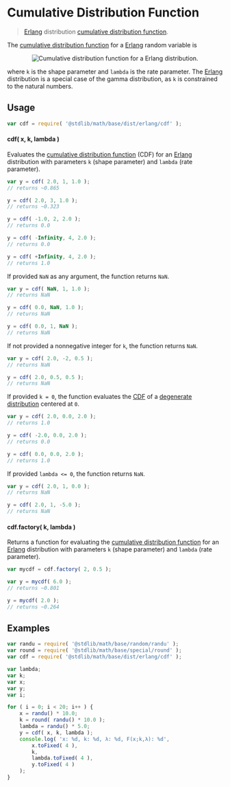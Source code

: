 # Cumulative Distribution Function

> [Erlang][erlang] distribution [cumulative distribution function][cdf].


<section class="intro">

The [cumulative distribution function][cdf] for a [Erlang][erlang] random variable is

<!-- <equation class="equation" label="eq:erlang_cdf" align="center" raw="F(x; k,\lambda) = 1 - \sum_{n=0}^{k-1}\frac{1}{n!}e^{-\lambda x}(\lambda x)^n" alt="Cumulative distribution function for a Erlang distribution."> -->

<div class="equation" align="center" data-raw-text="F(x; k,\lambda) = 1 - \sum_{n=0}^{k-1}\frac{1}{n!}e^{-\lambda x}(\lambda x)^n" data-equation="eq:erlang_cdf">
    <img src="" alt="Cumulative distribution function for a Erlang distribution.">
    <br>
</div>

<!-- </equation> -->

where `k` is the shape parameter and `lambda` is the rate parameter. The [Erlang][erlang] distribution is a special case of the gamma distribution, as `k` is constrained to the natural numbers.

</section>

<!-- /.intro -->


<section class="usage">

## Usage

``` javascript
var cdf = require( '@stdlib/math/base/dist/erlang/cdf' );
```

#### cdf( x, k, lambda )

Evaluates the [cumulative distribution function][cdf] (CDF) for an [Erlang][erlang] distribution with parameters `k` (shape parameter) and `lambda` (rate parameter).

``` javascript
var y = cdf( 2.0, 1, 1.0 );
// returns ~0.865

y = cdf( 2.0, 3, 1.0 );
// returns ~0.323

y = cdf( -1.0, 2, 2.0 );
// returns 0.0

y = cdf( -Infinity, 4, 2.0 );
// returns 0.0

y = cdf( +Infinity, 4, 2.0 );
// returns 1.0
```

If provided `NaN` as any argument, the function returns `NaN`.

``` javascript
var y = cdf( NaN, 1, 1.0 );
// returns NaN

y = cdf( 0.0, NaN, 1.0 );
// returns NaN

y = cdf( 0.0, 1, NaN );
// returns NaN
```

If not provided a nonnegative integer for `k`, the function returns `NaN`.

``` javascript
var y = cdf( 2.0, -2, 0.5 );
// returns NaN

y = cdf( 2.0, 0.5, 0.5 );
// returns NaN
```

If provided `k = 0`, the function evaluates the [CDF][cdf] of a [degenerate distribution][degenerate-distribution] centered at `0`.

``` javascript
var y = cdf( 2.0, 0.0, 2.0 );
// returns 1.0

y = cdf( -2.0, 0.0, 2.0 );
// returns 0.0

y = cdf( 0.0, 0.0, 2.0 );
// returns 1.0
```

If provided `lambda <= 0`, the function returns `NaN`.

``` javascript
var y = cdf( 2.0, 1, 0.0 );
// returns NaN

y = cdf( 2.0, 1, -5.0 );
// returns NaN
```

#### cdf.factory( k, lambda )

Returns a function for evaluating the [cumulative distribution function][cdf] for an [Erlang][erlang] distribution with parameters `k` (shape parameter) and `lambda` (rate parameter).

``` javascript
var mycdf = cdf.factory( 2, 0.5 );

var y = mycdf( 6.0 );
// returns ~0.801

y = mycdf( 2.0 );
// returns ~0.264
```

</section>

<!-- /.usage -->


<section class="examples">

## Examples

``` javascript
var randu = require( '@stdlib/math/base/random/randu' );
var round = require( '@stdlib/math/base/special/round' );
var cdf = require( '@stdlib/math/base/dist/erlang/cdf' );

var lambda;
var k;
var x;
var y;
var i;

for ( i = 0; i < 20; i++ ) {
    x = randu() * 10.0;
    k = round( randu() * 10.0 );
    lambda = randu() * 5.0;
    y = cdf( x, k, lambda );
    console.log( 'x: %d, k: %d, λ: %d, F(x;k,λ): %d',
        x.toFixed( 4 ),
        k,
        lambda.toFixed( 4 ),
        y.toFixed( 4 )
    );
}
```

</section>

<!-- /.examples -->


<section class="links">

[cdf]: https://en.wikipedia.org/wiki/Cumulative_distribution_function
[degenerate-distribution]: https://en.wikipedia.org/wiki/Degenerate_distribution
[erlang]: https://en.wikipedia.org/wiki/Erlang_distribution

</section>

<!-- /.links -->

